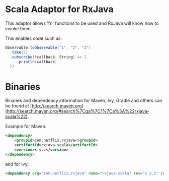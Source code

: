 # Scala Adaptor for RxJava


This adaptor allows 'fn' functions to be used and RxJava will know how to invoke them.

This enables code such as:

```scala
Observable.toObservable("1", "2", "3")
  .take(2)
  .subscribe((callback: String) => {
      println(callback)
  })
```

# Binaries

Binaries and dependency information for Maven, Ivy, Gradle and others can be found at [http://search.maven.org](http://search.maven.org/#search%7Cga%7C1%7Ca%3A%22rxjava-scala%22).

Example for Maven:

```xml
<dependency>
    <groupId>com.netflix.rxjava</groupId>
    <artifactId>rxjava-scala</artifactId>
    <version>x.y.z</version>
</dependency>
```

and for Ivy:

```xml
<dependency org="com.netflix.rxjava" name="rxjava-scala" rev="x.y.z" />
```
